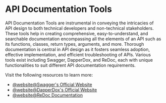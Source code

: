 # API Documentation Tools

API Documentation Tools are instrumental in conveying the intricacies of API design to both technical developers and non-technical stakeholders. These tools help in creating comprehensive, easy-to-understand, and searchable documentation encompassing all the elements of an API such as its functions, classes, return types, arguments, and more. Thorough documentation is central in API design as it fosters seamless adoption, effective implementation, and efficient troubleshooting of APIs. Various tools exist including Swagger, DapperDox, and ReDoc, each with unique functionalities to suit different API documentation requirements.

Visit the following resources to learn more:

- [@website@Swagger's Official Website](https://swagger.io/)
- [@website@DapperDox's Official Website](http://dapperdox.io/)
- [@website@ReDoc Documentation](https://github.com/Redocly/redoc)

